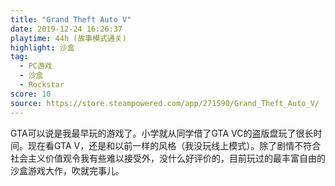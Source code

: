 ```yaml
---
title: "Grand Theft Auto V"
date: 2019-12-24 16:26:37
playtime: 44h (故事模式通关)
highlight: 沙盒
tag:
  - PC游戏
  - 沙盒
  - Rockstar
score: 10
source: https://store.steampowered.com/app/271590/Grand_Theft_Auto_V/
---
```

GTA可以说是我最早玩的游戏了。小学就从同学借了GTA VC的盗版盘玩了很长时间。现在看GTA V，还是和以前一样的风格（我没玩线上模式）。除了剧情不符合社会主义价值观令我有些难以接受外，没什么好评价的，目前玩过的最丰富自由的沙盒游戏大作，吹就完事儿。
